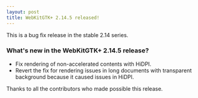 ```yaml
---
layout: post
title: WebKitGTK+ 2.14.5 released!
---
```


This is a bug fix release in the stable 2.14 series.

### What's new in the WebKitGTK+ 2.14.5 release?

 - Fix rendering of non-accelerated contents with HiDPI.
 - Revert the fix for rendering issues in long documents with transparent background because it caused
   issues in HiDPI.

Thanks to all the contributors who made possible this release.
